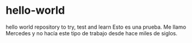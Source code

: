 # hello-world
hello world repository to try, test and learn
Esto es una prueba. Me llamo Mercedes y no hacía este tipo de trabajo desde hace miles de siglos.
